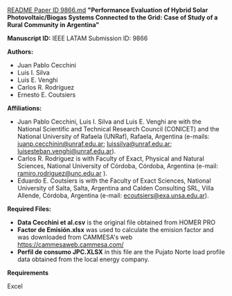 [README Paper ID 9866.md](https://github.com/user-attachments/files/21508792/README.Paper.ID.9866.md)
**"Performance Evaluation of Hybrid Solar Photovoltaic/Biogas Systems Connected to the Grid: Case of Study of a Rural Community in Argentina"**



**Manuscript ID:** IEEE LATAM Submission ID: 9866 



**Authors:**



* Juan Pablo Cecchini
* Luis I. Silva
* Luis E. Venghi
* Carlos R. Rodríguez
* Ernesto E. Coutsiers



**Affiliations:**

* Juan Pablo Cecchini, Luis I. Silva and Luis E. Venghi are with the National Scientific and Technical Research Council (CONICET) and the National University of Rafaela (UNRaf), Rafaela, Argentina (e-mails: juanp.cecchinin@unraf.edu.ar; luissilva@unraf.edu.ar; luisesteban.venghi@unraf.edu.ar).
* Carlos R. Rodríguez is with Faculty of Exact, Physical and Natural Sciences, National University of Córdoba, Córdoba, Argentina (e-mail: ramiro.rodriguez@unc.edu.ar ).
* Eduardo E. Coutsiers is with the Faculty of Exact Sciences, National University of Salta, Salta, Argentina and Calden Consulting SRL, Villa Allende, Córdoba, Argentina (e-mail: ecoutsiers@exa.unsa.edu.ar).



**Required Files:**

* **Data Cecchini et al.csv** is the original file obtained from HOMER PRO
* **Factor de Emisión.xlsx** was used to calculate the emision factor and was downloaded from CAMMESA's web https://cammesaweb.cammesa.com/
* **Perfil de consumo JPC.XLSX** in this file are the Pujato Norte load profile data obtained from the local energy company. 



**Requirements**

Excel

